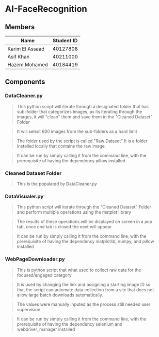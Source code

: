 # AI-FaceRecognition

## Members

| Name | Student ID |
| --- | --- |
| Karim El Assaad | 40127808 |
| Asif Khan | 40211000 |
| Hazem Mohamed | 40184419 |

## Components

### DataCleaner.py
> This python script will iterate through a designated folder that has sub-folder that categorizes images, as its iterating through the images, it will "clean" them and save them in the "Cleaned Dataset" Folder

> It will select 600 images from the sub-folders as a hard limit

> The folder used by the script is called "Raw Dataset" It is a folder installed locally that contains the raw image

> It can be run by simply calling it from the command line, with the prerequisite of having the dependency pillow installed

### Cleaned Dataset Folder
> This is the populated by DataCleaner.py

### DataVisualer.py
> This python script will iterate through the "Cleaned Dataset" Folder and perform multiple operations using the matplot library

> The results of these operations will be displayed on screen in a pop tab, once one tab is closed the next will appear

> It can be run by simply calling it from the command line, with the prerequisite of having the dependency matplotlib, numpy, and pillow installed

### WebPageDownloader.py
> This is python script that what used to collect raw data for the focused/engaged category

> It is used by changing the link and assigning a starting image ID so that the script can automate data collection from a site that does not allow large batch downloads automatically.

> The values were  manually inputed as the process still needed user supervision

> It can be run by simply calling it from the command line, with the prerequisite of having the dependency selenium and webdriver_manager installed

